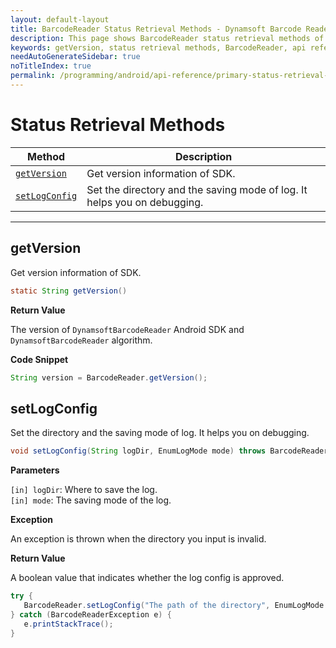 ```yaml
---
layout: default-layout
title: BarcodeReader Status Retrieval Methods - Dynamsoft Barcode Reader Android API Reference
description: This page shows BarcodeReader status retrieval methods of Dynamsoft Barcode Reader for Android SDK.
keywords: getVersion, status retrieval methods, BarcodeReader, api reference, android
needAutoGenerateSidebar: true
noTitleIndex: true
permalink: /programming/android/api-reference/primary-status-retrieval-v9.6.20.html
---
```


# Status Retrieval Methods

  | Method               | Description |
  |----------------------|-------------|
  | [`getVersion`](#getversion) | Get version information of SDK. |
  | [`setLogConfig`](#setlogconfig) | Set the directory and the saving mode of log. It helps you on debugging. |

  ---

## getVersion

Get version information of SDK.

```java
static String getVersion()
```

**Return Value**

The version of `DynamsoftBarcodeReader` Android SDK and `DynamsoftBarcodeReader` algorithm.

**Code Snippet**

```java
String version = BarcodeReader.getVersion();
```

## setLogConfig

Set the directory and the saving mode of log. It helps you on debugging.

```java
void setLogConfig(String logDir, EnumLogMode mode) throws BarcodeReaderException;
```

**Parameters**

`[in] logDir`: Where to save the log.  
`[in] mode`: The saving mode of the log.

**Exception**

An exception is thrown when the directory you input is invalid.

**Return Value**

A boolean value that indicates whether the log config is approved.

```java
try {
   BarcodeReader.setLogConfig("The path of the directory", EnumLogMode.LM_TEXT);
} catch (BarcodeReaderException e) {
   e.printStackTrace();
}
```
